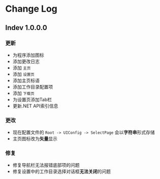 # Change Log

## Indev 1.0.0.0
### 更新
- 为程序添加图标
- 添加更改日志
- 添加 `主页`
- 添加 `设置页`
- 添加主页标语
- 添加工作目录配置项
- 添加 `下载页`
- 为设置页添加Tab栏
- 更新.NET API索引信息
### 更改
- 现在配置文件的 `Root -> UIConfig -> SelectPage` 会以**字符串**形式存储
- 主页图标改为**矢量**显示
### 修复
- 修复导航栏无法报错底部项的问题
- 修复设置中的工作目录选择对话框**无法关闭**的问题